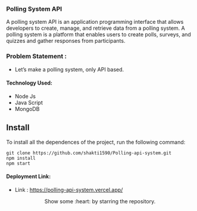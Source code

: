 ### Polling System API

A polling system API is an application programming interface that allows developers to create, manage, and retrieve data from a polling system. A polling system is a platform that enables users to create polls, surveys, and quizzes and gather responses from participants.

### Problem Statement : 
 - Let’s make a polling system, only API based.
 
#### Technology Used:
 - Node Js
 - Java Script
 - MongoDB
 

 ## Install

To install all the dependences of the project, run the following command:

    git clone https://github.com/shakti1590/Polling-api-system.git
    npm install
    npm start





#### Deployment Link:
 - Link : https://polling-api-system.vercel.app/



<p align="center">
  Show some :heart: by starring the repository.
</p>






